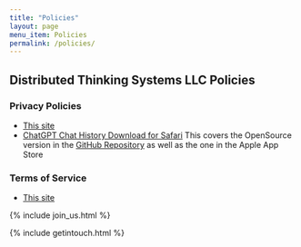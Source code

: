 ```yaml
---
title: "Policies"
layout: page
menu_item: Policies
permalink: /policies/
---
```


## Distributed Thinking Systems LLC Policies

### Privacy Policies
- [This site](General_Privacy/)
- [ChatGPT Chat History Download for Safari](Privacy_ChatGPT_Chat_History_Download_for_Safari/)
    This covers the OpenSource version in the [GitHub Repository](https://github.com/unixwzrd/chatgpt-chatlog-export) as well as the one in the Apple App Store


### Terms of Service
- [This site](General_ToS/)


{% include join_us.html %}

{% include getintouch.html %}
